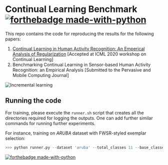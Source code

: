 # Continual Learning Benchmark [![forthebadge made-with-python](http://ForTheBadge.com/images/badges/made-with-python.svg)](https://www.python.org/)

This repo contains the code for reproducing the results for the following papers:

1. [Continual Learning in Human Activity Recognition: An Emperical Analysis of Regularization](https://drive.google.com/file/d/1B-p_xzlA2j56LtzxQyUHA34QwxedJosJ/view) [Accepted at ICML 2020 workshop on Continual Learning]
2. Benchmarking Continual Learning in Sensor-based Human Activity Recognition: an Empirical Analysis [Submitted to the Pervasive and Mobile Computing Journal]

![Incremental learning](https://github.com/srvCodes/continual-learning-benchmark/blob/master/utils/img/incremental_learning.png)


## Running the code

For training, please execute the `runner.sh` script that creates all the directories required for logging the outputs. One can add further similar commands for running further experiments.

For instance, training on *ARUBA* dataset with FWSR-styled exemplar selection:

```python
>>> python runner.py --dataset 'aruba' --total_classes 11 --base_classes 2 --new_classes 2 --epochs 160 --method 'kd_kldiv_wa1' --exemplar 'fwsr' # e.g. for FWSR-styled exemplar selection

```


[![forthebadge made-with-python](https://github.com/pytorch/pytorch/blob/master/docs/source/_static/img/pytorch-logo-dark.svg)](https://pytorch.org/)
